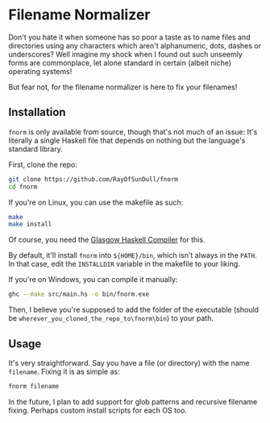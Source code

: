 # Filename Normalizer

Don't you hate it when someone has so poor a taste as to name files and directories using any characters which aren't alphanumeric, dots, dashes or underscores? Well imagine my shock when I found out such unseemly forms are commonplace, let alone standard in certain (albeit niche) operating systems!

But fear not, for the filename normalizer is here to fix your filenames!

## Installation
`fnorm` is only available from source, though that's not much of an issue: It's literally a single Haskell file that depends on nothing but the language's standard library.

First, clone the repo:
```sh
git clone https://github.com/RayOfSunDull/fnorm
cd fnorm
```
If you're on Linux, you can use the makefile as such:
```sh
make
make install
```
Of course, you need the [Glasgow Haskell Compiler](https://www.haskell.org/) for this.

By default, it'll  install `fnorm` into `${HOME}/bin`, which isn't  always in the `PATH`. In that case, edit the `INSTALLDIR` variable in the makefile to your liking.

If you're on Windows, you can compile it manually:
```sh
ghc --make src/main.hs -o bin/fnorm.exe
```
Then, I believe you're supposed to add the folder of the executable (should be `wherever_you_cloned_the_repo_to\fnorm\bin`) to your path.

## Usage
It's very straightforward. Say you have a file (or directory) with the name `filename`. Fixing it is as simple as:
```sh
fnorm filename
```

In the future, I plan to add support for glob patterns and recursive filename fixing. Perhaps custom install scripts for each OS too.


